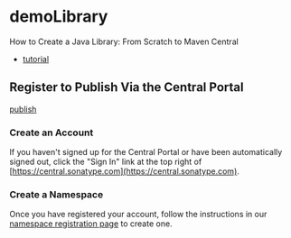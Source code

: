 # demoLibrary
How to Create a Java Library: From Scratch to Maven Central

* [tutorial](https://dzone.com/articles/how-to-create-a-java-library-from-scratch-to-maven)

## Register to Publish Via the Central Portal
[publish](https://central.sonatype.org/register/central-portal/)

### Create an Account
If you haven't signed up for the Central Portal or have been automatically signed out, 
click the "Sign In" link at the top right of [https://central.sonatype.com](https://central.sonatype.com).

### Create a Namespace
Once you have registered your account, follow the instructions in our [namespace registration page](https://central.sonatype.org/register/namespace/) to create one.